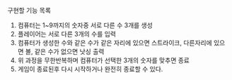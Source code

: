 구현할 기능 목록
1. 컴퓨터는 1~9까지의 숫자중 서로 다른 수 3개를 생성
2. 플레이어는 서로 다른 3개의 수를 입력
3. 컴퓨터가 생성한 수와 같은 수가 같은 자리에 있으면 스트라이크, 다른자리에 있으면 볼, 같은 수가 없으면 낫싱 출력
4. 위 과정을 무한반복하며 컴퓨터가 선택한 3개의 숫자를 맞추면 종료
5. 게임이 종료된후 다시 시작하거나 완전히 종료할 수 있다.